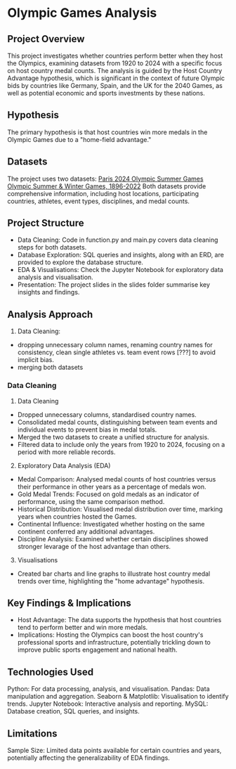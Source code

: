 # Olympic Games Analysis

## Project Overview
This project investigates whether countries perform better when they host the Olympics, examining datasets from 1920 to 2024 with a specific focus on host country medal counts. The analysis is guided by the Host Country Advantage hypothesis, which is significant in the context of future Olympic bids by countries like Germany, Spain, and the UK for the 2040 Games, as well as potential economic and sports investments by these nations.

## Hypothesis
The primary hypothesis is that host countries win more medals in the Olympic Games due to a "home-field advantage."

## Datasets
The project uses two datasets:
[Paris 2024 Olympic Summer Games](https://www.kaggle.com/datasets/piterfm/paris-2024-olympic-summer-games?select=medallists.csv)
[Olympic Summer & Winter Games, 1896-2022](https://www.kaggle.com/datasets/piterfm/olympic-games-medals-19862018/data?select=olympic_athletes.csv)
Both datasets provide comprehensive information, including host locations, participating countries, athletes, event types, disciplines, and medal counts.

## Project Structure
- Data Cleaning: Code in function.py and main.py covers data cleaning steps for both datasets.
- Database Exploration: SQL queries and insights, along with an ERD, are provided to explore the database structure.
- EDA & Visualisations: Check the Jupyter Notebook for exploratory data analysis and visualisation.
- Presentation: The project slides in the slides folder summarise key insights and findings.

## Analysis Approach

1. Data Cleaning: 
- dropping unnecessary column names, renaming country names for consistency, clean single athletes vs. team event rows [???] to avoid implicit bias.
- merging both datasets 

### Data Cleaning
1. Data Cleaning
- Dropped unnecessary columns, standardised country names.
- Consolidated medal counts, distinguishing between team events and individual events to prevent bias in medal totals.
- Merged the two datasets to create a unified structure for analysis.
- Filtered data to include only the years from 1920 to 2024, focusing on a period with more reliable records.

2. Exploratory Data Analysis (EDA)
- Medal Comparison: Analysed medal counts of host countries versus their performance in other years as a percentage of medals won.
- Gold Medal Trends: Focused on gold medals as an indicator of performance, using the same comparison method.
- Historical Distribution: Visualised medal distribution over time, marking years when countries hosted the Games.
- Continental Influence: Investigated whether hosting on the same continent conferred any additional advantages.
- Discipline Analysis: Examined whether certain disciplines showed stronger levarage of the host advantage than others. 

3. Visualisations
- Created bar charts and line graphs to illustrate host country medal trends over time, highlighting the "home advantage" hypothesis.

## Key Findings & Implications
- Host Advantage: The data supports the hypothesis that host countries tend to perform better and win more medals. 
- Implications: Hosting the Olympics can boost the host country's professional sports and infrastructure, potentially trickling down to improve public sports engagement and national health.

## Technologies Used
Python: For data processing, analysis, and visualisation.
Pandas: Data manipulation and aggregation.
Seaborn & Matplotlib: Visualisation to identify trends.
Jupyter Notebook: Interactive analysis and reporting.
MySQL: Database creation, SQL queries, and insights.

## Limitations
Sample Size: Limited data points available for certain countries and years, potentially affecting the generalizability of EDA findings.